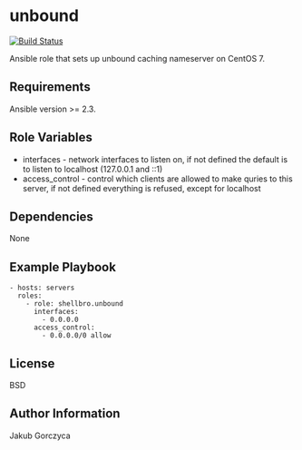 unbound
=======

[![Build Status](https://travis-ci.org/shellbro/ansible-role-unbound.svg?branch=master)](https://travis-ci.org/shellbro/ansible-role-unbound)

Ansible role that sets up unbound caching nameserver on CentOS 7.

Requirements
------------

Ansible version >= 2.3.

Role Variables
--------------

- interfaces - network interfaces to listen on, if not defined the default is to listen to localhost (127.0.0.1 and ::1)
- access_control - control which clients are allowed to make quries to this server, if not defined everything is refused, except for localhost

Dependencies
------------

None

Example Playbook
----------------

    - hosts: servers
      roles:
        - role: shellbro.unbound
          interfaces:
            - 0.0.0.0
          access_control:
            - 0.0.0.0/0 allow

License
-------

BSD

Author Information
------------------

Jakub Gorczyca
